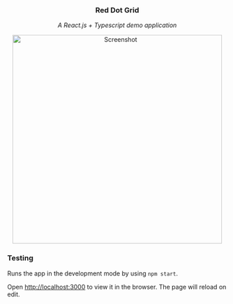 <br/>
<div align="center">
  <h3 align="center">Red Dot Grid</h3>
  <p align="center"><i>A React.js + Typescript demo application</i></p>
    <img width="480" alt="Screenshot" src="https://github.com/ArcticKangaroo/red-dot-grid/assets/62847649/8480699c-7d3c-41d3-bb5f-e26795852565">
</div>

### Testing

Runs the app in the development mode by using `npm start`.

Open [http://localhost:3000](http://localhost:3000) to view it in the browser. The page will reload on edit.
